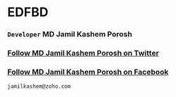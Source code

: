 # EDFBD
### `Developer` MD Jamil Kashem Porosh
### [Follow MD Jamil Kashem Porosh on Twitter](https://twitter.com/mdjamilkashem)
### [Follow MD Jamil Kashem Porosh on Facebook](https://www.facebook.com/mdjamilkashemporosh)
`jamilkashem@zoho.com`
